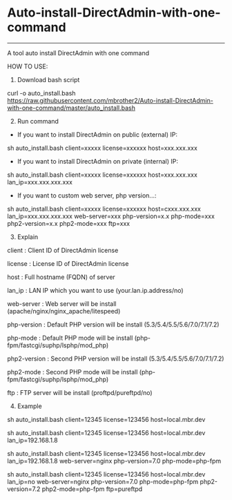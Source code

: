 # Auto-install-DirectAdmin-with-one-command
---
A tool auto install DirectAdmin with one command

HOW TO USE:
1. Download bash script

curl -o auto_install.bash https://raw.githubusercontent.com/mbrother2/Auto-install-DirectAdmin-with-one-command/master/auto_install.bash

2. Run command 
+ If you want to install DirectAdmin on public (external) IP:

sh auto_install.bash client=xxxxx license=xxxxxx host=xxx.xxx.xxx

+ If you want to install DirectAdmin on private (internal) IP:

sh auto_install.bash client=xxxxx license=xxxxxx host=xxx.xxx.xxx lan_ip=xxx.xxx.xxx.xxx

+ If you want to custom web server, php version...:

sh auto_install.bash client=xxxxx license=xxxxxx host=cxxx.xxx.xxx lan_ip=xxx.xxx.xxx.xxx web-server=xxx php-version=x.x php-mode=xxx php2-version=x.x php2-mode=xxx ftp=xxx

3. Explain

client       : Client ID of DirectAdmin license

license      : License ID of DirectAdmin license

host         : Full hostname (FQDN) of server

lan_ip       : LAN IP which you want to use (your.lan.ip.address/no)

web-server   : Web server will be install (apache/nginx/nginx_apache/litespeed)

php-version  : Default PHP version will be install (5.3/5.4/5.5/5.6/7.0/7.1/7.2)

php-mode     : Default PHP mode will be install (php-fpm/fastcgi/suphp/lsphp/mod_php)

php2-version : Second PHP version will be install (5.3/5.4/5.5/5.6/7.0/7.1/7.2)

php2-mode    : Second PHP mode will be install (php-fpm/fastcgi/suphp/lsphp/mod_php)

ftp          : FTP server will be install (proftpd/pureftpd/no)

4. Example

sh auto_install.bash client=12345 license=123456 host=local.mbr.dev

sh auto_install.bash client=12345 license=123456 host=local.mbr.dev lan_ip=192.168.1.8 

sh auto_install.bash client=12345 license=123456 host=local.mbr.dev lan_ip=192.168.1.8 web-server=nginx php-version=7.0 php-mode=php-fpm

sh auto_install.bash client=12345 license=123456 host=local.mbr.dev lan_ip=no web-server=nginx php-version=7.0 php-mode=php-fpm php2-version=7.2 php2-mode=php-fpm ftp=pureftpd
